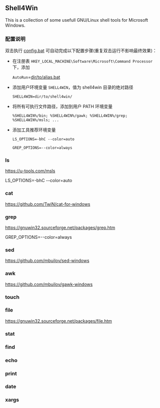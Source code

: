 ## Shell4Win

This is a collection of some usefull GNU/Linux shell tools for Microsoft Windows.

### 配置说明

双击执行 [config.bat](config.bat) 可自动完成以下配置步骤(重复双击运行不影响最终效果)：

* 在注册表 `HKEY_LOCAL_MACHINE\Software\Microsoft\Command Processor` 下，添加
  
  `AutoRun`=[dir/to/alias.bat](alias.bat)

* 添加用户环境变量 `SHELL4WIN`，值为 shell4win 目录的绝对路径

    `SHELL4WIN=dir/to/shell4win/`

* 将所有可执行文件路径，添加到用户 PATH 环境变量

    `%SHELL4WIN%/bin; %SHELL4WIN%/gawk; %SHELL4WIN%/grep; %SHELL4WIN%/msls; ...`

* 添加工具推荐环境变量

    `LS_OPTIONS=-bhC --color=auto`

    `GREP_OPTIONS=--color=always`

### ls

<https://u-tools.com/msls>

LS_OPTIONS=-bhC --color=auto

### cat

<https://github.com/TwiN/cat-for-windows>

### grep

<https://gnuwin32.sourceforge.net/packages/grep.htm>

GREP_OPTIONS=--color=always

### sed

<https://github.com/mbuilov/sed-windows>

### awk

<https://github.com/mbuilov/gawk-windows>

### touch

### file

<https://gnuwin32.sourceforge.net/packages/file.htm>

### stat

### find

### echo

### print

### date

### xargs
